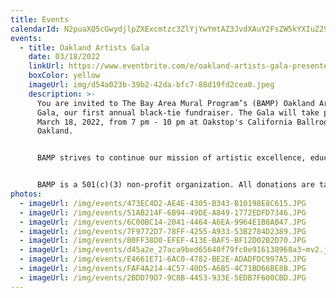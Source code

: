 ```yaml
---
title: Events
calendarId: N2puaXQ5cGwydjlpZXExcmtzc3ZlYjYwYmtAZ3JvdXAuY2FsZW5kYXIuZ29vZ2xlLmNvbQ
events:
  - title: Oakland Artists Gala
    date: 03/18/2022
    linkUrl: https://www.eventbrite.com/e/oakland-artists-gala-presented-by-bamp-tickets-200462918987
    boxColor: yellow
    imageUrl: img/d54a023b-39b2-42da-bfc7-88d19fd2cea0.jpeg
    description: >-
      You are invited to The Bay Area Mural Program’s (BAMP) Oakland Artist
      Gala, our first annual black-tie fundraiser. The Gala will take place on
      March 18, 2022, from 7 pm - 10 pm at Oakstop's California Ballroom in
      Oakland. 


      BAMP strives to continue our mission of artistic excellence, education, and community enrichment. Organizations like BAMP are the life-blood of our city by shaping culture, providing unforgettable experiences, and transforming our urban landscape. Local creative organizations have faced the challenges of rapid development, making it hard to stay in our communities and do this significant work. 


      BAMP is a 501(c)(3) non-profit organization. All donations are tax-deductible.
photos:
  - imageUrl: /img/events/473EC4D2-AE4E-4305-B343-B10198E8C615.JPG
  - imageUrl: /img/events/51AB214F-6B94-49DE-A849-1772EDFD7346.JPG
  - imageUrl: /img/events/6C00BC14-2041-4464-A6EA-9964E1B8AB47.JPG
  - imageUrl: /img/events/7F9772D7-78FF-4255-A933-53B2784D2389.JPG
  - imageUrl: /img/events/B0FF38D0-EFEF-413E-BAF5-BF12D02B2D70.JPG
  - imageUrl: /img/events/d45a2e_27aca9bed65640f79fc0e916138968a3~mv2.jpg
  - imageUrl: /img/events/E4661E71-6AC0-4782-BE2E-ADADFDC997A5.JPG
  - imageUrl: /img/events/FAF4A214-4C57-40D5-A6B5-4C71BD66BE8B.JPG
  - imageUrl: /img/events/2BDD79D7-9C8B-4453-933E-5EDB7F600CBD.JPG
---
```

